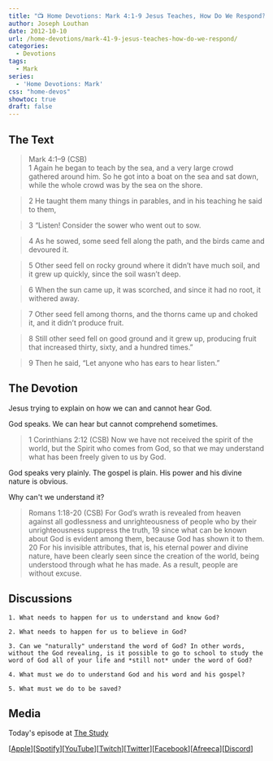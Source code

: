 ```yaml
---
title: "📺 Home Devotions: Mark 4:1-9 Jesus Teaches, How Do We Respond?"
author: Joseph Louthan
date: 2012-10-10
url: /home-devotions/mark-41-9-jesus-teaches-how-do-we-respond/
categories:
  - Devotions
tags:
  - Mark
series:
  - 'Home Devotions: Mark'
css: "home-devos"
showtoc: true
draft: false
---
```


## The Text

>Mark 4:1–9 (CSB)  
> 1  Again he began to teach by the sea, and a very large crowd gathered around him. So he got into a boat on the sea and sat down, while the whole crowd was by the sea on the shore. 

> 2  He taught them many things in parables, and in his teaching he said to them, 

> 3  “Listen! Consider the sower who went out to sow. 

> 4  As he sowed, some seed fell along the path, and the birds came and devoured it. 

> 5  Other seed fell on rocky ground where it didn’t have much soil, and it grew up quickly, since the soil wasn’t deep. 

> 6  When the sun came up, it was scorched, and since it had no root, it withered away. 

> 7  Other seed fell among thorns, and the thorns came up and choked it, and it didn’t produce fruit. 

> 8  Still other seed fell on good ground and it grew up, producing fruit that increased thirty, sixty, and a hundred times.” 

> 9  Then he said, “Let anyone who has ears to hear listen.”

## The Devotion

Jesus trying to explain on how we can and cannot hear God.

God speaks. We can hear but cannot comprehend sometimes.

>1 Corinthians 2:12 (CSB) Now we have not received the spirit of the world, but the Spirit who comes from God, so that we may understand what has been freely given to us by God.

God speaks very plainly. The gospel is plain. His power and his divine nature is obvious.

Why can't we understand it?

>Romans 1:18-20 (CSB) For God’s wrath is revealed from heaven against all godlessness and unrighteousness of people who by their unrighteousness suppress the truth, 19 since what can be known about God is evident among them, because God has shown it to them. 20 For his invisible attributes, that is, his eternal power and divine nature, have been clearly seen since the creation of the world, being understood through what he has made. As a result, people are without excuse.

## Discussions

```text
1. What needs to happen for us to understand and know God?

2. What needs to happen for us to believe in God?

3. Can we "naturally" understand the word of God? In other words, without the God revealing, is it possible to go to school to study the word of God all of your life and *still not* under the word of God?

4. What must we do to understand God and his word and his gospel?

5. What must we do to be saved?
```

## Media

Today's episode at [The Study](http://study.theologic.us/podcast/home-devotions-mark-41-9-jesus-proclaims-how-do-we-respond)

\[[Apple](https://podcasts.apple.com/us/podcast/the-study/id1557102127)\]\[[Spotify](https://open.spotify.com/show/0Xs5qsNvWePyRqcmtOTPkR)\]\[[YouTube](http://youtube.theologic.us)\]\[[Twitch](http://twitch.theologic.us)\]\[[Twitter](https://twitter.com/theologic_us)\]\[[Facebook](https://www.facebook.com/groups/462231051477464)\]\[[Afreeca](https://bj.afreecatv.com/theologicus)\]\[[Discord](http://discord.theologic.us)\]

